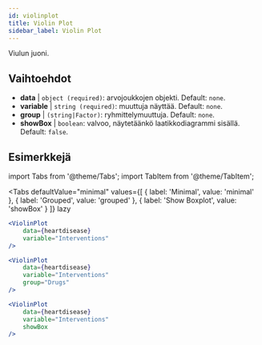 ```yaml
---
id: violinplot
title: Violin Plot
sidebar_label: Violin Plot
---
```


Viulun juoni.

## Vaihtoehdot

* __data__ | `object (required)`: arvojoukkojen objekti. Default: `none`.
* __variable__ | `string (required)`: muuttuja näyttää. Default: `none`.
* __group__ | `(string|Factor)`: ryhmittelymuuttuja. Default: `none`.
* __showBox__ | `boolean`: valvoo, näytetäänkö laatikkodiagrammi sisällä. Default: `false`.


## Esimerkkejä

import Tabs from '@theme/Tabs';
import TabItem from '@theme/TabItem';

<Tabs
    defaultValue="minimal"
    values={[
        { label: 'Minimal', value: 'minimal' },
        { label: 'Grouped', value: 'grouped' },
        { label: 'Show Boxplot', value: 'showBox' }
    ]}
    lazy
>

<TabItem value="minimal">

```jsx live
<ViolinPlot 
    data={heartdisease} 
    variable="Interventions"
/>
```
</TabItem>

<TabItem value="grouped">

```jsx live
<ViolinPlot 
    data={heartdisease} 
    variable="Interventions"
    group="Drugs"
/>
```
</TabItem>

<TabItem value="showBox">

```jsx live
<ViolinPlot 
    data={heartdisease} 
    variable="Interventions"
    showBox
/>
```

</TabItem>

</Tabs>
